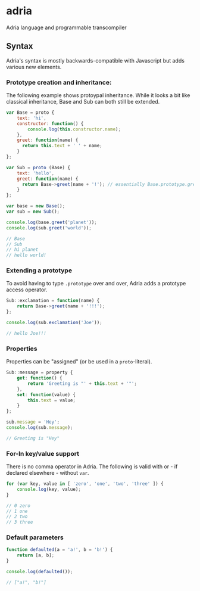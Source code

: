 adria
=====

Adria language and programmable transcompiler

Syntax
------

Adria's syntax is mostly backwards-compatible with Javascript but adds various new elements. 

### Prototype creation and inheritance:

The following example shows protoypal inheritance. While it looks a bit like classical inheritance, Base and Sub
can both still be extended.

```javascript
var Base = proto {
    text: 'hi',
    constructor: function() {
        console.log(this.constructor.name);
    },    
    greet: function(name) {
      return this.text + ' ' + name;
    }
};

var Sub = proto (Base) {
    text: 'hello',
    greet: function(name) {
      return Base->greet(name + '!'); // essentially Base.prototype.greet.call(this, name + '!')
    }
};

var base = new Base();
var sub = new Sub();

console.log(base.greet('planet'));
console.log(sub.greet('world'));

// Base
// Sub
// hi planet
// hello world!
```

### Extending a prototype

To avoid having to type `.prototype` over and over, Adria adds a prototype access operator.

```javascript
Sub::exclamation = function(name) {
    return Base->greet(name + '!!!');
};

console.log(sub.exclamation('Joe'));

// hello Joe!!!
```

### Properties

Properties can be "assigned" (or be used in a `proto`-literal).

```javascript
Sub::message = property {
    get: function() {
        return 'Greeting is "' + this.text + '"';
    },
    set: function(value) {
        this.text = value;
    }
};

sub.message = 'Hey';
console.log(sub.message);

// Greeting is "Hey"
```

### For-In key/value support

There is no comma operator in Adria. The following is valid with or - if declared elsewhere - without `var`.

```javascript
for (var key, value in [ 'zero', 'one', 'two', 'three' ]) {
    console.log(key, value);
}

// 0 zero
// 1 one
// 2 two
// 3 three 
```

### Default parameters

```javascript
function defaulted(a = 'a!', b = 'b!') {
    return [a, b];
}

console.log(defaulted());

// ["a!", "b!"]
```
